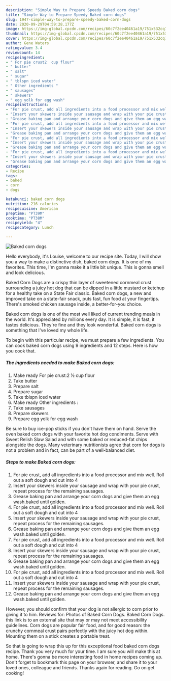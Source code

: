```yaml
---
description: "Simple Way to Prepare Speedy Baked corn dogs"
title: "Simple Way to Prepare Speedy Baked corn dogs"
slug: 1947-simple-way-to-prepare-speedy-baked-corn-dogs
date: 2020-09-29T04:59:28.177Z
image: https://img-global.cpcdn.com/recipes/60c7f2ee40461a19/751x532cq70/baked-corn-dogs-recipe-main-photo.jpg
thumbnail: https://img-global.cpcdn.com/recipes/60c7f2ee40461a19/751x532cq70/baked-corn-dogs-recipe-main-photo.jpg
cover: https://img-global.cpcdn.com/recipes/60c7f2ee40461a19/751x532cq70/baked-corn-dogs-recipe-main-photo.jpg
author: Gene Waters
ratingvalue: 3.4
reviewcount: 14
recipeingredient:
- " For pie crust2  cup flour"
- " butter"
- " salt"
- " sugar"
- " tblspn iced water"
- " Other ingredients "
- " sausages"
- " skewers"
- " egg yolk for egg wash"
recipeinstructions:
- "For pie crust, add all ingredients into a food processor and mix well. Roll out a soft dough and cut into 4"
- "Insert your skewers inside your sausage and wrap with your pie crust, repeat process for the remaining sausages."
- "Grease baking pan and arrange your corn dogs and give them an egg wash.baked until golden."
- "For pie crust, add all ingredients into a food processor and mix well. Roll out a soft dough and cut into 4"
- "Insert your skewers inside your sausage and wrap with your pie crust, repeat process for the remaining sausages."
- "Grease baking pan and arrange your corn dogs and give them an egg wash.baked until golden."
- "For pie crust, add all ingredients into a food processor and mix well. Roll out a soft dough and cut into 4"
- "Insert your skewers inside your sausage and wrap with your pie crust, repeat process for the remaining sausages."
- "Grease baking pan and arrange your corn dogs and give them an egg wash.baked until golden."
- "For pie crust, add all ingredients into a food processor and mix well. Roll out a soft dough and cut into 4"
- "Insert your skewers inside your sausage and wrap with your pie crust, repeat process for the remaining sausages."
- "Grease baking pan and arrange your corn dogs and give them an egg wash.baked until golden."
categories:
- Recipe
tags:
- baked
- corn
- dogs

katakunci: baked corn dogs 
nutrition: 216 calories
recipecuisine: American
preptime: "PT39M"
cooktime: "PT38M"
recipeyield: "4"
recipecategory: Lunch

---
```



![Baked corn dogs](https://img-global.cpcdn.com/recipes/60c7f2ee40461a19/751x532cq70/baked-corn-dogs-recipe-main-photo.jpg)

Hello everybody, it's Louise, welcome to our recipe site. Today, I will show you a way to make a distinctive dish, baked corn dogs. It is one of my favorites. This time, I'm gonna make it a little bit unique. This is gonna smell and look delicious.

Baked Corn Dogs are a crispy thin layer of sweetened cornmeal crust surrounding a juicy hot dog that can be dipped in a little mustard or ketchup for a healthy take on a State Fair classic. Baked corn dogs, a new and improved take on a state-fair snack, puts fast, fun food at your fingertips. There&#39;s smoked chicken sausage inside, a better-for-you choice.

Baked corn dogs is one of the most well liked of current trending meals in the world. It's appreciated by millions every day. It is simple, it is fast, it tastes delicious. They're fine and they look wonderful. Baked corn dogs is something that I've loved my whole life.


To begin with this particular recipe, we must prepare a few ingredients. You can cook baked corn dogs using 9 ingredients and 12 steps. Here is how you cook that.

<!--inarticleads1-->

##### The ingredients needed to make Baked corn dogs:

1. Make ready  For pie crust:2 ½ cup flour
1. Take  butter
1. Prepare  salt
1. Prepare  sugar
1. Take  tblspn iced water
1. Make ready  Other ingredients :
1. Take  sausages
1. Prepare  skewers
1. Prepare  egg yolk for egg wash


Be sure to buy ice-pop sticks if you don&#39;t have them on hand. Serve the oven baked corn dogs with your favorite hot dog condiments. Serve with Sweet Relish Slaw Salad and with some baked or reduced-fat chips alongside the dogs. Many veterinary nutritionists agree that corn for dogs is not a problem and in fact, can be part of a well-balanced diet. 

<!--inarticleads2-->

##### Steps to make Baked corn dogs:

1. For pie crust, add all ingredients into a food processor and mix well. Roll out a soft dough and cut into 4
1. Insert your skewers inside your sausage and wrap with your pie crust, repeat process for the remaining sausages.
1. Grease baking pan and arrange your corn dogs and give them an egg wash.baked until golden.
1. For pie crust, add all ingredients into a food processor and mix well. Roll out a soft dough and cut into 4
1. Insert your skewers inside your sausage and wrap with your pie crust, repeat process for the remaining sausages.
1. Grease baking pan and arrange your corn dogs and give them an egg wash.baked until golden.
1. For pie crust, add all ingredients into a food processor and mix well. Roll out a soft dough and cut into 4
1. Insert your skewers inside your sausage and wrap with your pie crust, repeat process for the remaining sausages.
1. Grease baking pan and arrange your corn dogs and give them an egg wash.baked until golden.
1. For pie crust, add all ingredients into a food processor and mix well. Roll out a soft dough and cut into 4
1. Insert your skewers inside your sausage and wrap with your pie crust, repeat process for the remaining sausages.
1. Grease baking pan and arrange your corn dogs and give them an egg wash.baked until golden.


However, you should confirm that your dog is not allergic to corn prior to giving it to him. Reviews for: Photos of Baked Corn Dogs. Baked Corn Dogs. this link is to an external site that may or may not meet accessibility guidelines. Corn dogs are popular fair food, and for good reason: the crunchy cornmeal crust pairs perfectly with the juicy hot dog within. Mounting them on a stick creates a portable treat. 

So that is going to wrap this up for this exceptional food baked corn dogs recipe. Thank you very much for your time. I am sure you will make this at home. There's gonna be more interesting food in home recipes coming up. Don't forget to bookmark this page on your browser, and share it to your loved ones, colleague and friends. Thanks again for reading. Go on get cooking!
